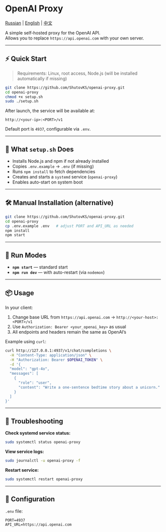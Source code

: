 ﻿# OpenAI Proxy

[Russian](./README.md) | [English](./README.en.md) | [中文](./README.zh.md)

A simple self-hosted proxy for the OpenAI API.  
Allows you to replace `https://api.openai.com` with your own server.

---

## ⚡ Quick Start

> Requirements: Linux, root access, Node.js (will be installed automatically if missing)

```bash
git clone https://github.com/ShutovKS/openai-proxy.git
cd openai-proxy
chmod +x setup.sh
sudo ./setup.sh
````

After launch, the service will be available at:

```
http://<your-ip>:<PORT>/v1
```

Default port is `4937`, configurable via `.env`.

---

## 🧰 What `setup.sh` Does

* Installs Node.js and npm if not already installed
* Copies `.env.example` → `.env` (if missing)
* Runs `npm install` to fetch dependencies
* Creates and starts a `systemd` service (`openai-proxy`)
* Enables auto-start on system boot

---

## 🛠 Manual Installation (alternative)

```bash
git clone https://github.com/ShutovKS/openai-proxy.git
cd openai-proxy
cp .env.example .env   # adjust PORT and API_URL as needed
npm install
npm start
```

---

## 🚀 Run Modes

* **`npm start`** — standard start
* **`npm run dev`** — with auto-restart (via `nodemon`)

---

## 📦 Usage

In your client:

1. Change base URL from `https://api.openai.com` → `http://<your-host>:<PORT>/v1`
2. Use `Authorization: Bearer <your_openai_key>` as usual
3. All endpoints and headers remain the same as OpenAI’s

Example using `curl`:

```bash
curl http://127.0.0.1:4937/v1/chat/completions \
  -H "Content-Type: application/json" \
  -H "Authorization: Bearer $OPENAI_TOKEN" \
  -d '{
  "model": "gpt-4o",
  "messages": [
    {
      "role": "user",
      "content": "Write a one-sentence bedtime story about a unicorn."
    }
  ]
}'
```

---

## 🧯 Troubleshooting

**Check systemd service status:**

```bash
sudo systemctl status openai-proxy
```

**View service logs:**

```bash
sudo journalctl -u openai-proxy -f
```

**Restart service:**

```bash
sudo systemctl restart openai-proxy
```

---

## 📁 Configuration

`.env` file:

```dotenv
PORT=4937
API_URL=https://api.openai.com
```